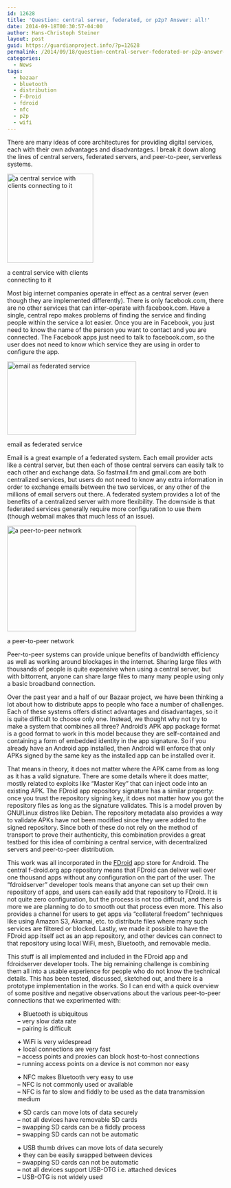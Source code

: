 ```yaml
---
id: 12628
title: 'Question: central server, federated, or p2p? Answer: all!'
date: 2014-09-18T00:30:57-04:00
author: Hans-Christoph Steiner
layout: post
guid: https://guardianproject.info/?p=12628
permalink: /2014/09/18/question-central-server-federated-or-p2p-answer-all/
categories:
  - News
tags:
  - bazaar
  - bluetooth
  - distribution
  - F-Droid
  - fdroid
  - nfc
  - p2p
  - wifi
---
```

There are many ideas of core architectures for providing digital services, each with their own advantages and disadvantages. I break it down along the lines of central servers, federated servers, and peer-to-peer, serverless systems. 

<div id="attachment_12631" style="width: 210px" class="wp-caption aligncenter">
  <a href="https://guardianproject.info/wp-content/uploads/2014/09/200px-Server-based-network.svg_.png"><img aria-describedby="caption-attachment-12631" src="https://guardianproject.info/wp-content/uploads/2014/09/200px-Server-based-network.svg_.png" alt="a central service with clients connecting to it" width="200" height="207" class="size-full wp-image-12631" srcset="https://guardianproject.info/wp-content/uploads/2014/09/200px-Server-based-network.svg_.png 200w, https://guardianproject.info/wp-content/uploads/2014/09/200px-Server-based-network.svg_-100x103.png 100w, https://guardianproject.info/wp-content/uploads/2014/09/200px-Server-based-network.svg_-150x155.png 150w" sizes="(max-width: 200px) 100vw, 200px" /></a>
  
  <p id="caption-attachment-12631" class="wp-caption-text">
    a central service with clients connecting to it
  </p>
</div>

Most big internet companies operate in effect as a central server (even though they are implemented differently). There is only facebook.com, there are no other services that can inter-operate with facebook.com. Have a single, central repo makes problems of finding the service and finding people within the service a lot easier. Once you are in Facebook, you just need to know the name of the person you want to contact and you are connected. The Facebook apps just need to talk to facebook.com, so the user does not need to know which service they are using in order to configure the app.

<div id="attachment_12633" style="width: 310px" class="wp-caption aligncenter">
  <a href="http://www.bendevane.com/RDC2012/ians/2012/10/09/campsiteofthefutur/"><img aria-describedby="caption-attachment-12633" src="https://guardianproject.info/wp-content/uploads/2014/09/Federated-01-1024x582-300x170.png" alt="email as federated service" width="300" height="170" class="size-medium wp-image-12633" srcset="https://guardianproject.info/wp-content/uploads/2014/09/Federated-01-1024x582-300x170.png 300w, https://guardianproject.info/wp-content/uploads/2014/09/Federated-01-1024x582-100x56.png 100w, https://guardianproject.info/wp-content/uploads/2014/09/Federated-01-1024x582-150x85.png 150w, https://guardianproject.info/wp-content/uploads/2014/09/Federated-01-1024x582-200x113.png 200w, https://guardianproject.info/wp-content/uploads/2014/09/Federated-01-1024x582-450x255.png 450w, https://guardianproject.info/wp-content/uploads/2014/09/Federated-01-1024x582-600x341.png 600w, https://guardianproject.info/wp-content/uploads/2014/09/Federated-01-1024x582-900x511.png 900w, https://guardianproject.info/wp-content/uploads/2014/09/Federated-01-1024x582.png 1024w" sizes="(max-width: 300px) 100vw, 300px" /></a>
  
  <p id="caption-attachment-12633" class="wp-caption-text">
    email as federated service
  </p>
</div>

Email is a great example of a federated system. Each email provider acts like a central server, but then each of those central servers can easily talk to each other and exchange data. So fastmail.fm and gmail.com are both centralized services, but users do not need to know any extra information in order to exchange emails between the two services, or any other of the millions of email servers out there. A federated system provides a lot of the benefits of a centralized server with more flexibility. The downside is that federated services generally require more configuration to use them (though webmail makes that much less of an issue).

<div id="attachment_12632" style="width: 310px" class="wp-caption aligncenter">
  <a href="https://guardianproject.info/wp-content/uploads/2014/09/300px-Unstructured_peer-to-peer_network_diagram.png"><img aria-describedby="caption-attachment-12632" src="https://guardianproject.info/wp-content/uploads/2014/09/300px-Unstructured_peer-to-peer_network_diagram.png" alt="a peer-to-peer network" width="300" height="245" class="size-full wp-image-12632" srcset="https://guardianproject.info/wp-content/uploads/2014/09/300px-Unstructured_peer-to-peer_network_diagram.png 300w, https://guardianproject.info/wp-content/uploads/2014/09/300px-Unstructured_peer-to-peer_network_diagram-100x81.png 100w, https://guardianproject.info/wp-content/uploads/2014/09/300px-Unstructured_peer-to-peer_network_diagram-150x122.png 150w, https://guardianproject.info/wp-content/uploads/2014/09/300px-Unstructured_peer-to-peer_network_diagram-200x163.png 200w" sizes="(max-width: 300px) 100vw, 300px" /></a>
  
  <p id="caption-attachment-12632" class="wp-caption-text">
    a peer-to-peer network
  </p>
</div>

Peer-to-peer systems can provide unique benefits of bandwidth efficiency as well as working around blockages in the internet. Sharing large files with thousands of people is quite expensive when using a central server, but with bittorrent, anyone can share large files to many many people using only a basic broadband connection. 

Over the past year and a half of our Bazaar project, we have been thinking a lot about how to distribute apps to people who face a number of challenges. Each of these systems offers distinct advantages and disadvantages, so it is quite difficult to choose only one. Instead, we thought why not try to make a system that combines all three? Android’s APK app package format is a good format to work in this model because they are self-contained and containing a form of embedded identity in the app signature. So if you already have an Android app installed, then Android will enforce that only APKs signed by the same key as the installed app can be installed over it.

That means in theory, it does not matter where the APK came from as long as it has a valid signature. There are some details where it does matter, mostly related to exploits like “Master Key” that can inject code into an existing APK. The FDroid app repository signature has a similar property: once you trust the repository signing key, it does not matter how you got the repository files as long as the signature validates. This is a model proven by GNU/Linux distros like Debian. The repository metadata also provides a way to validate APKs have not been modified since they were added to the signed repository. Since both of these do not rely on the method of transport to prove their authenticity, this combination provides a great testbed for this idea of combining a central service, with decentralized servers and peer-to-peer distribution.

This work was all incorporated in the <a href="https://f-droid.org" target="_blank">FDroid</a> app store for Android. The central f-droid.org app repository means that FDroid can deliver well over one thousand apps without any configuration on the part of the user. The “fdroidserver” developer tools means that anyone can set up their own repository of apps, and users can easily add that repository to FDroid. It is not quite zero configuration, but the process is not too difficult, and there is more we are planning to do to smooth out that process even more. This also provides a channel for users to get apps via “collateral freedom” techniques like using Amazon S3, Akamai, etc. to distribute files where many such services are filtered or blocked. Lastly, we made it possible to have the FDroid app itself act as an app repository, and other devices can connect to that repository using local WiFi, mesh, Bluetooth, and removable media.

This stuff is all implemented and included in the FDroid app and fdroidserver developer tools. The big remaining challenge is combining them all into a usable experience for people who do not know the technical details. This has been tested, discussed, sketched out, and there is a prototype implementation in the works. So I can end with a quick overview of some positive and negative observations about the various peer-to-peer connections that we experimented with:

<ul style="list-style-type: none;">
  <li>
    <strong>+</strong> Bluetooth is ubiquitous
  </li>
  <li>
    <strong>–</strong> very slow data rate
  </li>
  <li>
    <strong>–</strong> pairing is difficult
  </li>
</ul>

<ul style="list-style-type: none;">
  <li>
    <strong>+</strong> WiFi is very widespread
  </li>
  <li>
    <strong>+</strong> local connections are very fast
  </li>
  <li>
    <strong>–</strong> access points and proxies can block host-to-host connections
  </li>
  <li>
    <strong>–</strong> running access points on a device is not common nor easy
  </li>
</ul>

<ul style="list-style-type: none;">
  <li>
    <strong>+</strong> NFC makes Bluetooth very easy to use
  </li>
  <li>
    <strong>–</strong> NFC is not commonly used or available
  </li>
  <li>
    <strong>–</strong> NFC is far to slow and fiddly to be used as the data transmission medium
  </li>
</ul>

<ul style="list-style-type: none;">
  <li>
    <strong>+</strong> SD cards can move lots of data securely
  </li>
  <li>
    <strong>–</strong> not all devices have removable SD cards
  </li>
  <li>
    <strong>–</strong> swapping SD cards can be a fiddly process
  </li>
  <li>
    <strong>–</strong> swapping SD cards can not be automatic
  </li>
</ul>

<ul style="list-style-type: none;">
  <li>
    <strong>+</strong> USB thumb drives can move lots of data securely
  </li>
  <li>
    <strong>+</strong> they can be easily swapped between devices
  </li>
  <li>
    <strong>–</strong> swapping SD cards can not be automatic
  </li>
  <li>
    <strong>–</strong> not all devices support USB-OTG i.e. attached devices
  </li>
  <li>
    <strong>–</strong> USB-OTG is not widely used
  </li>
</ul>